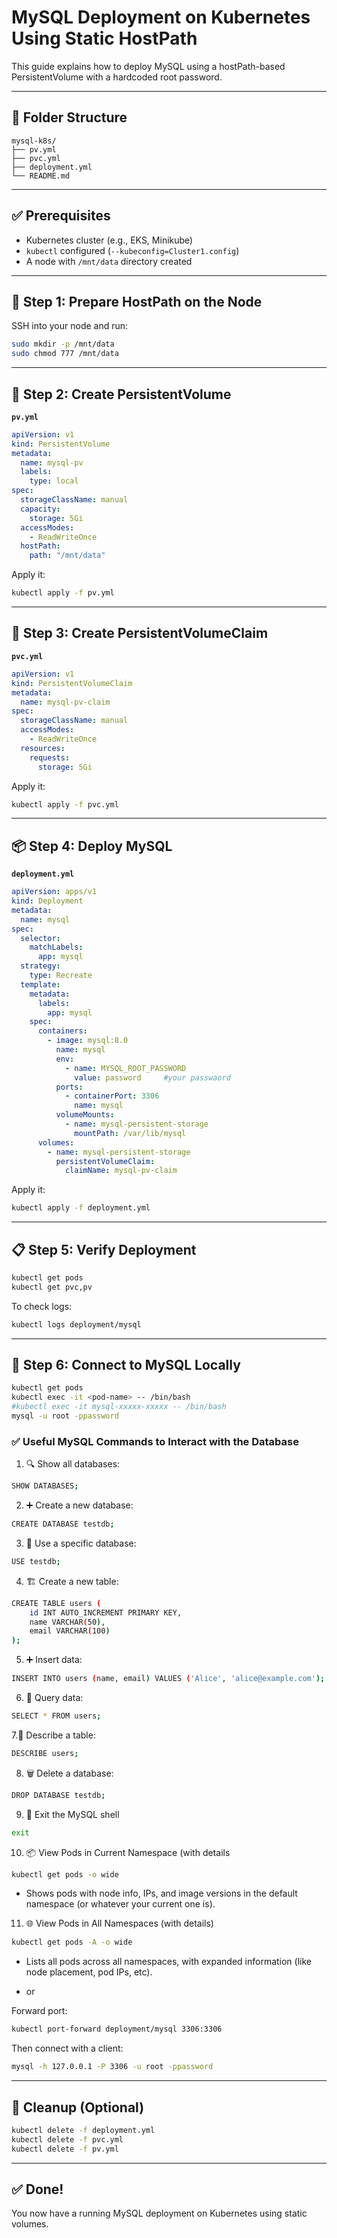 # MySQL Deployment on Kubernetes Using Static HostPath

This guide explains how to deploy MySQL using a hostPath-based PersistentVolume with a hardcoded root password.

---

## 📁 Folder Structure

```
mysql-k8s/
├── pv.yml
├── pvc.yml
├── deployment.yml
└── README.md
```

---

## ✅ Prerequisites

- Kubernetes cluster (e.g., EKS, Minikube)
- `kubectl` configured (`--kubeconfig=Cluster1.config`)
- A node with `/mnt/data` directory created

---

## 🔧 Step 1: Prepare HostPath on the Node

SSH into your node and run:

```bash
sudo mkdir -p /mnt/data
sudo chmod 777 /mnt/data
```

---

## 📜 Step 2: Create PersistentVolume

**`pv.yml`**
```yaml
apiVersion: v1
kind: PersistentVolume
metadata:
  name: mysql-pv
  labels:
    type: local
spec:
  storageClassName: manual
  capacity:
    storage: 5Gi
  accessModes:
    - ReadWriteOnce
  hostPath:
    path: "/mnt/data"
```

Apply it:
```bash
kubectl apply -f pv.yml 
```

---

## 📜 Step 3: Create PersistentVolumeClaim

**`pvc.yml`**
```yaml
apiVersion: v1
kind: PersistentVolumeClaim
metadata:
  name: mysql-pv-claim
spec:
  storageClassName: manual
  accessModes:
    - ReadWriteOnce
  resources:
    requests:
      storage: 5Gi
```

Apply it:
```bash
kubectl apply -f pvc.yml 
```

---

## 📦 Step 4: Deploy MySQL

**`deployment.yml`**
```yaml
apiVersion: apps/v1
kind: Deployment
metadata:
  name: mysql
spec:
  selector:
    matchLabels:
      app: mysql
  strategy:
    type: Recreate
  template:
    metadata:
      labels:
        app: mysql
    spec:
      containers:
        - image: mysql:8.0
          name: mysql
          env:
            - name: MYSQL_ROOT_PASSWORD
              value: password     #your passwaord
          ports:
            - containerPort: 3306
              name: mysql
          volumeMounts:
            - name: mysql-persistent-storage
              mountPath: /var/lib/mysql
      volumes:
        - name: mysql-persistent-storage
          persistentVolumeClaim:
            claimName: mysql-pv-claim
```

Apply it:
```bash
kubectl apply -f deployment.yml
```

---

## 📋 Step 5: Verify Deployment

```bash
kubectl get pods 
kubectl get pvc,pv 
```

To check logs:
```bash
kubectl logs deployment/mysql 
```

---

## 🔌 Step 6: Connect to MySQL Locally

```bash
kubectl get pods 
kubectl exec -it <pod-name> -- /bin/bash
#kubectl exec -it mysql-xxxxx-xxxxx -- /bin/bash 
mysql -u root -ppassword

```
### ✅ Useful MySQL Commands to Interact with the Database
1. 🔍 Show all databases:
```bash
SHOW DATABASES;
```
2. ➕ Create a new database:
```bash
CREATE DATABASE testdb;
```
3. 📂 Use a specific database:
```bash
USE testdb;
```
4. 🏗 Create a new table:
```bash
CREATE TABLE users (
    id INT AUTO_INCREMENT PRIMARY KEY,
    name VARCHAR(50),
    email VARCHAR(100)
);
```
5. ➕ Insert data:
```bash
INSERT INTO users (name, email) VALUES ('Alice', 'alice@example.com');
```
6. 🔎 Query data:   
```bash
SELECT * FROM users;
```
7.🔧 Describe a table:
```bash
DESCRIBE users;
```
8. 🗑 Delete a database:
```bash
DROP DATABASE testdb;
```

9. 🚪 Exit the MySQL shell
```bash
exit
```
10. 📦 View Pods in Current Namespace (with details

```bash
kubectl get pods -o wide
```
- Shows pods with node info, IPs, and image versions in the default namespace (or whatever your current one is).
  
11. 🌐 View Pods in All Namespaces (with details)

```bash
kubectl get pods -A -o wide
```
- Lists all pods across all namespaces, with expanded information (like node placement, pod IPs, etc).
  
   

- or


Forward port:
```bash
kubectl port-forward deployment/mysql 3306:3306 
```

Then connect with a client:
```bash
mysql -h 127.0.0.1 -P 3306 -u root -ppassword
```

---

## 🧹 Cleanup (Optional)

```bash
kubectl delete -f deployment.yml 
kubectl delete -f pvc.yml 
kubectl delete -f pv.yml 
```

---

## ✅ Done!
You now have a running MySQL deployment on Kubernetes using static volumes.
